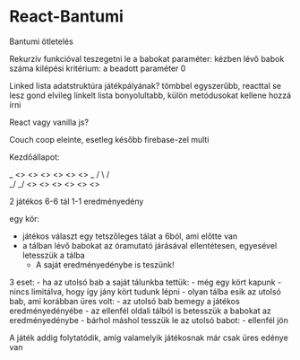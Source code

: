 # React-Bantumi

Bantumi ötletelés

Rekurzív funkcióval teszegetni le a babokat
	paraméter: kézben lévő babok száma
	kilépési kritérium: a beadott paraméter 0

Linked lista adatstruktúra játékpályának? 
	tömbbel egyszerűbb, reacttal se lesz gond elvileg
	linkelt lista bonyolultabb, külön metódusokat kellene hozzá írni

React vagy vanilla js?  

Couch coop eleinte, esetleg később firebase-zel multi 


Kezdőállapot: 

 _   <> <> <> <> <> <>   _
 / \                     / \
 \_/                     \_/
      <> <> <> <> <> <>

2 játékos
6-6 tál
1-1 eredményedény

egy kör: 
 - játékos választ egy tetszőleges tálat a 6ból, ami előtte van
 - a tálban lévő babokat az óramutató járásával ellentétesen, egyesével letesszük a tálba
	- A saját eredményedénybe is teszünk!

3 eset: 
	- ha az utolsó bab a saját tálunkba tettük: 
        - még egy kört kapunk
        - nincs limitálva, hogy így jány kört tudunk lépni
    - olyan tálba esik az utolsó bab, ami korábban üres volt:
        - az utolsó bab bemegy a játékos eredményedényébe
        - az ellenfél oldali tálból is betesszük a babokat az eredményedénybe
    - bárhol máshol tesszük le az utolsó babot: 
        - ellenfél jön

A játék addig folytatódik, amíg valamelyik játékosnak már csak üres edénye van